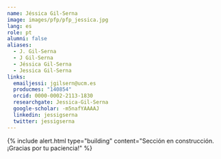 ```yaml
---
name: Jéssica Gil-Serna
image: images/pfp/pfp_jessica.jpg
lang: es
role: pt
alumni: false
aliases:
  - J. Gil-Serna
  - J Gil-Serna
  - Jéssica Gil-Serna
  - Jessica Gil-Serna
links:
  emailjessi: jgilsern@ucm.es
  producmes: "140854"
  orcid: 0000-0002-2113-1830
  researchgate: Jessica-Gil-Serna
  google-scholar: -m5nafYAAAAJ
  linkedin: jessigserna
  twitter: jessigserna
---
```


{%
  include alert.html
  type="building"
  content="Sección en construcción. ¡Gracias por tu paciencia!"
%}
